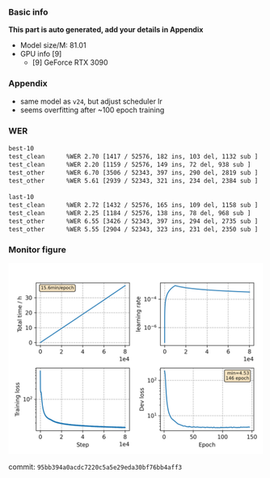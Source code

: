 ### Basic info

**This part is auto generated, add your details in Appendix**

* Model size/M: 81.01
* GPU info \[9\]
  * \[9\] GeForce RTX 3090

### Appendix

* same model as `v24`, but adjust scheduler lr
* seems overfitting after ~100 epoch training

### WER
```
best-10
test_clean      %WER 2.70 [1417 / 52576, 182 ins, 103 del, 1132 sub ]
test_clean      %WER 2.20 [1159 / 52576, 149 ins, 72 del, 938 sub ]
test_other      %WER 6.70 [3506 / 52343, 397 ins, 290 del, 2819 sub ]
test_other      %WER 5.61 [2939 / 52343, 321 ins, 234 del, 2384 sub ]

last-10
test_clean      %WER 2.72 [1432 / 52576, 165 ins, 109 del, 1158 sub ]
test_clean      %WER 2.25 [1184 / 52576, 138 ins, 78 del, 968 sub ]
test_other      %WER 6.55 [3426 / 52343, 397 ins, 294 del, 2735 sub ]
test_other      %WER 5.55 [2904 / 52343, 323 ins, 231 del, 2350 sub ]
```

### Monitor figure
![monitor](./monitor.png)

commit: `95bb394a0acdc7220c5a5e29eda30bf76bb4aff3`
